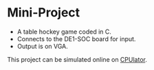 # Mini-Project

- A table hockey game coded in C. 
- Connects to the DE1-SOC board for input. 
- Output is on VGA.

This project can be simulated online on [CPUlator](https://cpulator.01xz.net/?sys=nios-de1soc).

